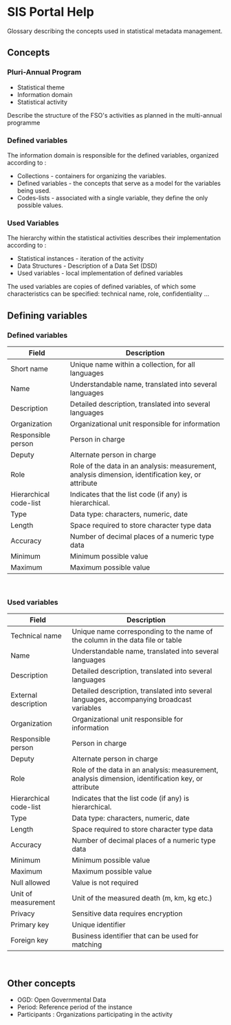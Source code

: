 # SIS Portal Help

Glossary describing the concepts used in statistical metadata management.

## Concepts

### Pluri-Annual Program

* Statistical theme     
* Information domain
* Statistical activity

Describe the structure of the FSO's activities as planned in the multi-annual programme

### Defined variables

The information domain is responsible for the defined variables, organized according to :

* Collections - containers for organizing the variables.		
* Defined variables - the concepts that serve as a model for the variables being used.
* Codes-lists - associated with a single variable, they define the only possible values.

### Used Variables

The hierarchy within the statistical activities describes their implementation according to :

* Statistical instances - iteration of the activity
* Data Structures - Description of a Data Set (DSD)
* Used variables - local implementation of defined variables

The used variables are copies of defined variables, of which some characteristics can be specified: technical name, role, confidentiality ...

## Defining variables

### Defined variables

| Field                   | Description                                                                                     |
|-------------------------|------------------------------------------------------------------------------------------------------|
| Short name | Unique name within a collection, for all languages |
| Name | Understandable name, translated into several languages |
| Description | Detailed description, translated into several languages |
| Organization | Organizational unit responsible for information |
| Responsible person | Person in charge
| Deputy | Alternate person in charge |
| Role | Role of the data in an analysis: measurement, analysis dimension, identification key, or attribute |
| Hierarchical code-list | Indicates that the list code (if any) is hierarchical.
| Type | Data type: characters, numeric, date |
| Length | Space required to store character type data |
| Accuracy | Number of decimal places of a numeric type data |
| Minimum | Minimum possible value |
| Maximum | Maximum possible value |

<br/>

### Used variables

| Field | Description |
|-------------------------|------------------------------------------------------------------------------------------------------|
| Technical name | Unique name corresponding to the name of the column in the data file or table |
| Name | Understandable name, translated into several languages |
| Description | Detailed description, translated into several languages |
| External description | Detailed description, translated into several languages, accompanying broadcast variables |
| Organization | Organizational unit responsible for information |
| Responsible person | Person in charge
| Deputy | Alternate person in charge |
| Role | Role of the data in an analysis: measurement, analysis dimension, identification key, or attribute |
| Hierarchical code-list | Indicates that the list code (if any) is hierarchical.
| Type | Data type: characters, numeric, date |
| Length | Space required to store character type data |
| Accuracy | Number of decimal places of a numeric type data |
| Minimum | Minimum possible value |
| Maximum | Maximum possible value |
| Null allowed | Value is not required |
| Unit of measurement | Unit of the measured death (m, km, kg etc.) |
| Privacy | Sensitive data requires encryption |
| Primary key | Unique identifier |
| Foreign key | Business identifier that can be used for matching |

<br/>

## Other concepts

* OGD: Open Governmental Data
* Period: Reference period of the instance
* Participants : Organizations participating in the activity

